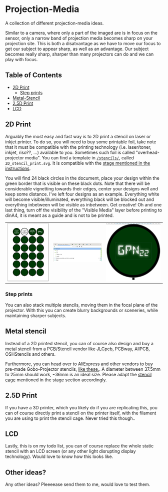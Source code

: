# Projection-Media

A collection of different projection-media ideas.

Similar to a camera, where only a part of the imaged are is in focus on the sensor, only a narrow band of projection media becomes sharp on your projection site. This is both a disatvantage as we have to move our focus to get our subject to appear sharp, as well as an advantage. Our subject becomes really sharp, sharper than many projectors can do and we can play with focus.

## Table of Contents

* [2D Print](#2d-print)
  * [Step prints](#step-prints)
* [Metal-Stencil](#metal-stencil)
* [2.5D Print](#2.5d-print)
* [LCD](#lcd)

## 2D Print

Arguably the most easy and fast way is to 2D print a stencil on laser or inkjet printer. To do so, you will need to buy some printable foil, take note that it must be compatible with the printing technology (i.e. laser/toner, inkjet, riso??, ...) available to you. Sometimes such foil is called "overhead-projector media". You can find a template in [`/stencils/`](/stencils/2D_stencil_print.svg), called `2D_stencil_print.svg`. It is compatible with the [stage mentioned in the instructions](https://github.com/Jana-Marie/ligra/blob/main/instructions.md#Stage).

You will find 24 black circles in the document, place your design within the green border that is visible on these black dots. Note that there will be considerable vignetting towards their edges, center your designs well and keep some distance. I've left four designs as an example. Everything white will become visible/illuminated, everything black will be blocked out and everything inbetween will be visible as inbetween. Get creative! Oh and one last thing, turn off the visibility of the "Visible Media" layer before printing to dinA4, it is meant as a guide and is not to be printed.

<table>
  <tbody>
    <tr>
      <td>
        <img src="/images/Screenshot from 2024-06-15 16-40-58.png"/>
      </td>
      <td>
        <img src="/images/Screenshot from 2024-06-15 16-41-32.png"/>
      </td>
      <td>
        <img src="/images/Screenshot from 2024-06-15 16-42-16.png"/>
      </td>
    </tr>
  </tbody>
</table>

### Step prints

You can also stack multiple stencils, moving them in the focal plane of the projector. With this you can create blurry backgrounds or sceneries, while maintaining sharper subjects.

## Metal stencil

Instead of a 2D printed stencil, you can of course also design and buy a metal stencil from a PCB/Stencil vendor like JLCpcb, PCBway, AllPCB, OSHStencils and others.

Furthermore, you can head over to AliExpress and other vendors to buy pre-made Gobo-Projector stencils, [like these.](https://www.aliexpress.com/item/1005004907991627.html). A diameter between 37.5mm to 25mm should work, ~36mm is an ideal size. Please adapt the [stencil cage](https://github.com/Jana-Marie/ligra/blob/main/instructions.md#Stage) mentioned in the stage section accordingly.

## 2.5D Print

If you have a 3D printer, which you likely do if you are replicating this, you can of course directly print a stencil on the printer itself, with the filament you are using to print the stencil cage. Never tried this though..

## LCD

Lastly, this is on my todo list, you can of course replace the whole static stencil with an LCD screen (or any other light disrupting display technology). Would love to know how this looks like.

## Other ideas?

Any other ideas? Pleeeease send them to me, would love to test them.